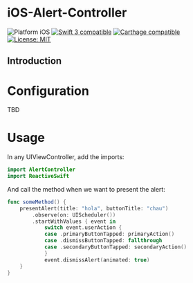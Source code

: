 # iOS-Alert-Controller

<p align="left">
<img src="https://img.shields.io/badge/platform-iOS-blue.svg?style=flat" alt="Platform iOS" />
<a href="https://developer.apple.com/swift"><img src="https://img.shields.io/badge/swift3-compatible-4BC51D.svg?style=flat" alt="Swift 3 compatible" /></a>
<a href="https://github.com/Carthage/Carthage"><img src="https://img.shields.io/badge/Carthage-compatible-4BC51D.svg?style=flat" alt="Carthage compatible" /></a>
<a href="https://raw.githubusercontent.com/xmartlabs/XLSwiftKit/master/LICENSE"><img src="http://img.shields.io/badge/license-MIT-blue.svg?style=flat" alt="License: MIT" /></a>
</p>

## Introduction


# Configuration

TBD

# Usage

In any UIViewController, add the imports:
```Swift
import AlertController
import ReactiveSwift
```

And call the method when we want to present the alert:
```Swift
func someMethod() {
    presentAlert(title: "hola", buttonTitle: "chau")
        .observe(on: UIScheduler())
        .startWithValues { event in
            switch event.userAction {
            case .primaryButtonTapped: primaryAction()
            case .dismissButtonTapped: fallthrough
            case .secondaryButtonTapped: secondaryAction()
            }
            event.dismissAlert(animated: true)
    }	
}
```
